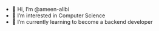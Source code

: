 - 👋 Hi, I’m @ameen-alibi 
- 👀 I’m interested in Computer Science
- 🌱 I’m currently learning to become a backend developer

<!---
ameen-alibi/ameen-alibi is a ✨ special ✨ repository because its `README.md` (this file) appears on your GitHub profile.
You can click the Preview link to take a look at your changes.
--->
